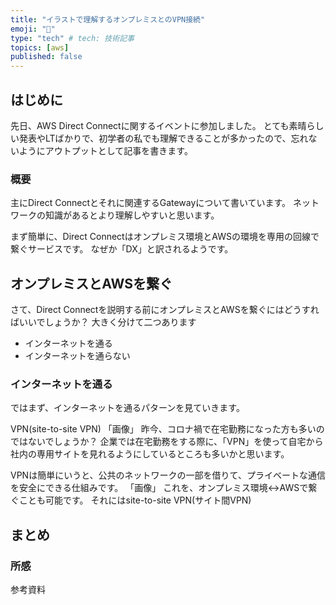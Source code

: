 ```yaml
---
title: "イラストで理解するオンプレミスとのVPN接続"
emoji: "🦔"
type: "tech" # tech: 技術記事
topics: [aws]
published: false
---
```

## はじめに
先日、AWS Direct Connectに関するイベントに参加しました。
とても素晴らしい発表やLTばかりで、初学者の私でも理解できることが多かったので、忘れないようにアウトプットとして記事を書きます。

### 概要
主にDirect Connectとそれに関連するGatewayについて書いています。
ネットワークの知識があるとより理解しやすいと思います。

まず簡単に、Direct Connectはオンプレミス環境とAWSの環境を専用の回線で繋ぐサービスです。
なぜか「DX」と訳されるようです。

## オンプレミスとAWSを繋ぐ
さて、Direct Connectを説明する前にオンプレミスとAWSを繋ぐにはどうすればいいでしょうか？
大きく分けて二つあります
- インターネットを通る
- インターネットを通らない

### インターネットを通る
ではまず、インターネットを通るパターンを見ていきます。

VPN(site-to-site VPN)
「画像」
昨今、コロナ禍で在宅勤務になった方も多いのではないでしょうか？
企業では在宅勤務をする際に、「VPN」を使って自宅から社内の専用サイトを見れるようにしているところも多いかと思います。

VPNは簡単にいうと、公共のネットワークの一部を借りて、プライベートな通信を安全にできる仕組みです。
「画像」
これを、オンプレミス環境↔︎AWSで繋ぐことも可能です。
それにはsite-to-site VPN(サイト間VPN)


## まとめ
### 所感
参考資料

